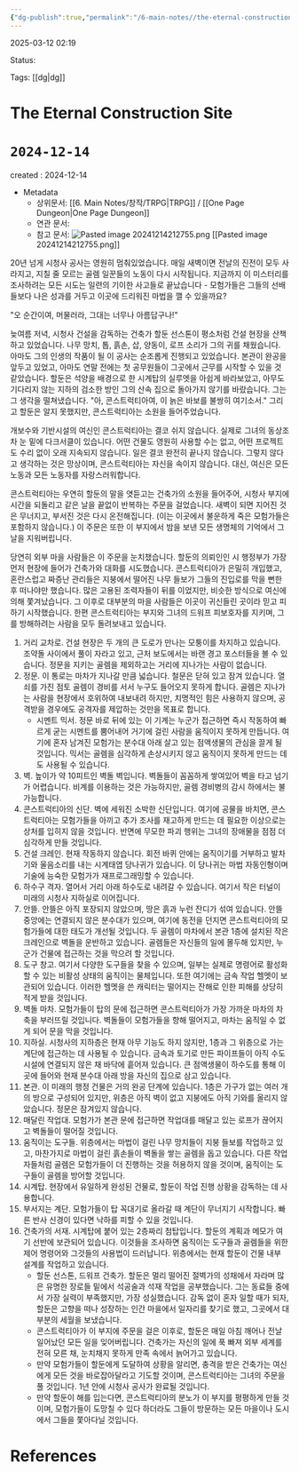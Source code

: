 ```yaml
---
{"dg-publish":true,"permalink":"/6-main-notes//the-eternal-construction-site/"}
---
```



2025-03-12 02:19

Status: 

Tags: [[dg\|dg]] 

# The Eternal Construction Site
# `2024-12-14`
created : 2024-12-14

- Metadata
	- 상위문서: [[6. Main Notes/창작/TRPG\|TRPG]] / [[One Page Dungeon\|One Page Dungeon]] 
	- 연관 문서: 
	- 참고 문서: 
![Pasted image 20241214212755.png](/img/user/Attachments/Pasted%20image%2020241214212755.png) [[Pasted image 20241214212755.png]] 

20년 넘게 시청사 공사는 영원히 멈춰있었습니다. 매일 새벽이면 전날의 진전이 모두 사라지고, 지칠 줄 모르는 골렘 일꾼들의 노동이 다시 시작됩니다. 지금까지 이 미스터리를 조사하려는 모든 시도는 일련의 기이한 사고들로 끝났습니다 - 모험가들은 그들의 선배들보다 나은 성과를 거두고 이곳에 드리워진 마법을 깰 수 있을까요?

"오 순간이여, 머물러라, 그대는 너무나 아름답구나!"

늦여름 저녁, 시청사 건설을 감독하는 건축가 할둔 선스톤이 평소처럼 건설 현장을 산책하고 있었습니다. 나무 망치, 톱, 흙손, 삽, 양동이, 로프 소리가 그의 귀를 채웠습니다. 아마도 그의 인생의 작품이 될 이 공사는 순조롭게 진행되고 있었습니다. 본관이 완공을 앞두고 있었고, 아마도 연말 전에는 첫 공무원들이 그곳에서 근무를 시작할 수 있을 것 같았습니다. 할둔은 석양을 배경으로 한 시계탑의 실루엣을 아쉽게 바라보았고, 아무도 기다리지 않는 지하의 검소한 방인 그의 산속 집으로 돌아가지 않기를 바랐습니다. 그는 그 생각을 떨쳐냈습니다. "아, 콘스트럭티아여, 이 늙은 바보를 불쌍히 여기소서." 그리고 할둔은 알지 못했지만, 콘스트럭티아는 소원을 들어주었습니다.

개보수와 기반시설의 여신인 콘스트럭티아는 결코 쉬지 않습니다. 실제로 그녀의 동상조차 눈 밑에 다크서클이 있습니다. 어떤 건물도 영원히 사용할 수는 없고, 어떤 프로젝트도 수리 없이 오래 지속되지 않습니다. 일은 결코 완전히 끝나지 않습니다. 그렇지 않다고 생각하는 것은 망상이며, 콘스트럭티아는 자신을 속이지 않습니다. 대신, 여신은 모든 노동과 모든 노동자를 자랑스러워합니다.

콘스트럭티아는 우연히 할둔의 말을 엿듣고는 건축가의 소원을 들어주어, 시청사 부지에 시간을 되돌리고 같은 날을 끝없이 반복하는 주문을 걸었습니다. 새벽이 되면 지어진 것은 무너지고, 부서진 것은 다시 온전해집니다. (이는 이곳에서 불운하게 죽은 모험가들은 포함하지 않습니다.) 이 주문은 또한 이 부지에서 밤을 보낸 모든 생명체의 기억에서 그날을 지워버립니다.

당연히 외부 마을 사람들은 이 주문을 눈치챘습니다. 할둔의 의뢰인인 시 행정부가 가장 먼저 현장에 들어가 건축가와 대화를 시도했습니다. 콘스트럭티아가 은밀히 개입했고, 혼란스럽고 짜증난 관리들은 지붕에서 떨어진 나무 들보가 그들의 진입로를 막을 뻔한 후 떠나야만 했습니다. 많은 고용된 조력자들이 뒤를 이었지만, 비슷한 방식으로 여신에 의해 쫓겨났습니다. 그 이후로 대부분의 마을 사람들은 이곳이 귀신들린 곳이라 믿고 피하기 시작했습니다. 한편 콘스트럭티아는 부지와 그녀의 드워프 피보호자를 지키며, 그를 방해하려는 사람을 모두 돌려보내고 있습니다.

1. 거리 교차로. 건설 현장은 두 개의 큰 도로가 만나는 모퉁이를 차지하고 있습니다. 조약돌 사이에서 풀이 자라고 있고, 근처 보도에서는 바랜 경고 포스터들을 볼 수 있습니다. 정문을 지키는 골렘을 제외하고는 거리에 지나가는 사람이 없습니다.
2. 정문. 이 통로는 마차가 지나갈 만큼 넓습니다. 철문은 닫혀 있고 잠겨 있습니다. 열쇠를 가진 점토 골렘이 경비를 서서 누구도 들어오지 못하게 합니다. 골렘은 지나가는 사람을 현장에서 호위하여 내보내려 하지만, 치명적인 힘은 사용하지 않으며, 공격받을 경우에도 공격자를 제압하는 것만을 목표로 합니다.
	- 시멘트 믹서. 정문 바로 뒤에 있는 이 기계는 누군가 접근하면 즉시 작동하여 빠르게 굳는 시멘트를 뿜어내어 거기에 걸린 사람을 움직이지 못하게 만듭니다. 여기에 혼자 남겨진 모험가는 분수대 아래 살고 있는 점액생물의 관심을 끌게 될 것입니다. 믹서는 골렘을 심각하게 손상시키지 않고 움직이지 못하게 만드는 데도 사용될 수 있습니다.
3. 벽. 높이가 약 10피트인 벽돌 벽입니다. 벽돌들이 꼼꼼하게 쌓여있어 벽을 타고 넘기가 어렵습니다. 비계를 이용하는 것은 가능하지만, 골렘 경비병의 감시 하에서는 불가능합니다.
4. 콘스트럭티아의 신단. 벽에 세워진 소박한 신단입니다. 여기에 공물을 바치면, 콘스트럭티아는 모험가들을 아끼고 추가 조사를 재고하게 만드는 데 필요한 이상으로는 상처를 입히지 않을 것입니다. 반면에 무모한 파괴 행위는 그녀의 장애물을 점점 더 심각하게 만들 것입니다.
5. 건설 크레인. 현재 작동하지 않습니다. 회전 바퀴 안에는 움직이기를 거부하고 발차기와 울음소리를 내는 시계태엽 당나귀가 있습니다. 이 당나귀는 마법 자동인형이며 기술에 능숙한 모험가가 재프로그래밍할 수 있습니다.
6. 하수구 격자. 열어서 거리 아래 하수도로 내려갈 수 있습니다. 여기서 작은 터널이 미래의 시청사 지하실로 이어집니다.
7. 안뜰. 안뜰은 아직 포장되지 않았으며, 땅은 흙과 누런 잔디가 섞여 있습니다. 안뜰 중앙에는 연결되지 않은 분수대가 있으며, 여기에 동전을 던지면 콘스트럭티아의 모험가들에 대한 태도가 개선될 것입니다. 두 골렘이 마차에서 본관 1층에 설치된 작은 크레인으로 벽돌을 운반하고 있습니다. 골렘들은 자신들의 일에 몰두해 있지만, 누군가 건물에 접근하는 것을 막으려 할 것입니다.
8. 도구 창고. 여기서 다양한 도구들을 찾을 수 있으며, 일부는 실제로 명령어로 활성화할 수 있는 비활성 상태의 움직이는 물체입니다. 또한 여기에는 금속 작업 헬멧이 보관되어 있습니다. 이러한 헬멧을 쓴 캐릭터는 떨어지는 잔해로 인한 피해를 상당히 적게 받을 것입니다.
9. 벽돌 마차. 모험가들이 탑의 문에 접근하면 콘스트럭티아가 가장 가까운 마차의 차축을 부러뜨릴 것입니다. 벽돌들이 모험가들을 향해 떨어지고, 마차는 움직일 수 없게 되어 문을 막을 것입니다.
10. 지하실. 시청사의 지하층은 현재 아무 기능도 하지 않지만, 1층과 그 위층으로 가는 계단에 접근하는 데 사용될 수 있습니다. 금속과 토기로 만든 파이프들이 아직 수도 시설에 연결되지 않은 채 바닥에 흩어져 있습니다. 큰 점액생물이 하수도를 통해 이곳에 들어와 현재 분수대 아래 방을 자신의 집으로 삼고 있습니다.
11. 본관. 이 미래의 행정 건물은 거의 완공 단계에 있습니다. 1층은 가구가 없는 여러 개의 방으로 구성되어 있지만, 위층은 아직 벽이 없고 지붕에도 아직 기와를 올리지 않았습니다. 정문은 잠겨있지 않습니다.
12. 매달린 작업대. 모험가가 본관 문에 접근하면 작업대를 매달고 있는 로프가 끊어지고 벽돌들이 떨어질 것입니다.
13. 움직이는 도구들. 위층에서는 마법이 걸린 나무 망치들이 지붕 들보를 작업하고 있고, 마찬가지로 마법이 걸린 흙손들이 벽돌을 쌓는 골렘을 돕고 있습니다. 다른 작업자들처럼 골렘은 모험가들이 더 진행하는 것을 허용하지 않을 것이며, 움직이는 도구들이 골렘을 방어할 것입니다.
14. 시계탑. 현장에서 유일하게 완성된 건물로, 할둔이 작업 진행 상황을 감독하는 데 사용합니다.
15. 부서지는 계단. 모험가들이 탑 꼭대기로 올라갈 때 계단이 무너지기 시작합니다. 빠른 반사 신경이 있다면 낙하를 피할 수 있을 것입니다.
16. 건축가의 서재. 시계탑에 붙어 있는 2층짜리 첨탑입니다. 할둔의 계획과 메모가 여기 선반에 보관되어 있습니다. 이것들을 조사하면 움직이는 도구들과 골렘들을 위한 제어 명령어와 그것들의 사용법이 드러납니다. 위층에서는 현재 할둔이 건물 내부 설계를 작업하고 있습니다.
	- 할둔 선스톤, 드워프 건축가. 할둔은 멀리 떨어진 절벽가의 성채에서 자라며 많은 유명한 장로들 밑에서 석공술과 석재 작업을 공부했습니다. 그는 동료들 중에서 가장 실력이 부족했지만, 가장 성실했습니다. 감독 없이 혼자 일할 때가 되자, 할둔은 고향을 떠나 성장하는 인간 마을에서 일자리를 찾기로 했고, 그곳에서 대부분의 세월을 보냈습니다.
	- 콘스트럭티아가 이 부지에 주문을 걸은 이후로, 할둔은 매일 아침 깨어나 전날 일어났던 모든 일을 잊어버립니다. 건축가는 자신의 일에 푹 빠져 외부 세계를 전혀 모른 채, 눈치채지 못하게 만족 속에서 늙어가고 있습니다.
	- 만약 모험가들이 할둔에게 도달하여 상황을 알리면, 충격을 받은 건축가는 여신에게 모든 것을 바로잡아달라고 기도할 것이며, 콘스트럭티아는 그녀의 주문을 풀 것입니다. 1년 안에 시청사 공사가 완료될 것입니다.
	- 만약 할둔이 해를 입는다면, 콘스트럭티아의 분노가 이 부지를 평평하게 만들 것이며, 모험가들이 도망칠 수 있다 하더라도 그들이 방문하는 모든 마을이나 도시에서 그들을 쫓아다닐 것입니다.

# References
